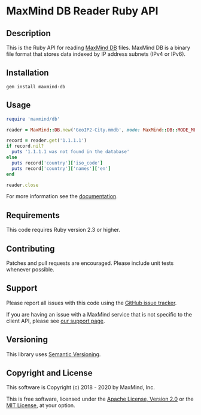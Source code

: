 # MaxMind DB Reader Ruby API

## Description

This is the Ruby API for reading [MaxMind
DB](https://maxmind.github.io/MaxMind-DB/) files. MaxMind DB is a binary
file format that stores data indexed by IP address subnets (IPv4 or IPv6).


## Installation

```
gem install maxmind-db
```

## Usage

```ruby
require 'maxmind/db'

reader = MaxMind::DB.new('GeoIP2-City.mmdb', mode: MaxMind::DB::MODE_MEMORY)

record = reader.get('1.1.1.1')
if record.nil?
  puts '1.1.1.1 was not found in the database'
else
  puts record['country']['iso_code']
  puts record['country']['names']['en']
end

reader.close
```

For more information see the
[documentation](https://www.rubydoc.info/gems/maxmind-db).

## Requirements

This code requires Ruby version 2.3 or higher.

## Contributing

Patches and pull requests are encouraged. Please include unit tests
whenever possible.

## Support

Please report all issues with this code using the [GitHub issue
tracker](https://github.com/maxmind/MaxMind-DB-Reader-ruby/issues).

If you are having an issue with a MaxMind service that is not specific to the
client API, please see [our support page](https://www.maxmind.com/en/support).

## Versioning

This library uses [Semantic Versioning](https://semver.org/).

## Copyright and License

This software is Copyright (c) 2018 - 2020 by MaxMind, Inc.

This is free software, licensed under the [Apache License, Version
2.0](LICENSE-APACHE) or the [MIT License](LICENSE-MIT), at your option.
